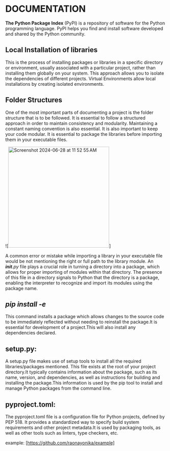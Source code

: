 # DOCUMENTATION


**The Python Package Index** (PyPI) is a repository of software for the Python programming language. PyPI helps you find and install software developed and shared by the Python community.

## Local Installation of libraries
This is the process of installing packages or libraries in a specific directory or environment, usually associated with a particular project, rather than installing them globally on your system. This approach allows you to isolate the dependencies of different projects. Virtual Environments allow local installations by creating isolated environments.

## Folder Structures
One of the most important parts of documenting a project is the folder structure that is to be followed. It is essential to follow a structured approach in order to maintain consistency and modularity. Maintaining a constant naming convention is also essential. It is also important to keep your code modular. It is essential to package the libraries before importing them in your executable files.

![<img width="316" alt="Screenshot 2024-06-28 at 11 52 55 AM" src="https://github.com/raonayonika/example/assets/162417341/b4d22e8a-09e7-4c4f-aa73-f47cb5a552c2">]

A common error or mistake while importing a library in your executable file would be not mentioning the right or full path to the library module. An ___init__.py_ file plays a crucial role in turning a directory into a package, which allows for proper importing of modules within that directory. The presence of this file in a directory signals to Python that the directory is a package, enabling the interpreter to recognize and import its modules using the package name.

## _pip install -e_
This command installs a package which allows changes to the source code to be immediately reflected without needing to reinstall the package.It is essential for development of a project.This will also install any dependencies declared.

## setup.py:
A setup.py file makes use of setup tools to install all the required libraries/packages mentioned. This file exists at the root of your project directory.It typically contains information about the package, such as its name, version, and dependencies, as well as instructions for building and installing the package.This information is used by the pip tool to install and manage Python packages from the command line.

## pyproject.toml:
The pyproject.toml file is a configuration file for Python projects, defined by PEP 518. It provides a standardized way to specify build system requirements and other project metadata.It is used by packaging tools, as well as other tools such as linters, type checkers, etc. 

example: [https://github.com/raonayonika/example]
